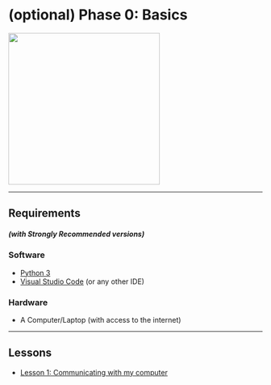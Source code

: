 # (optional) Phase 0: Basics

<img src="https://www.keybr.com/cover.png" width="300">


---
## Requirements 
##### (with Strongly Recommended versions)
### Software
* [Python 3](https://www.python.org/download/releases/3.0/) 
* [Visual Studio Code](https://code.visualstudio.com/) (or any other IDE)
### Hardware
* A Computer/Laptop (with access to the internet)
--- 
## Lessons
* [Lesson 1: Communicating with my computer](lesson_1/README.md)
